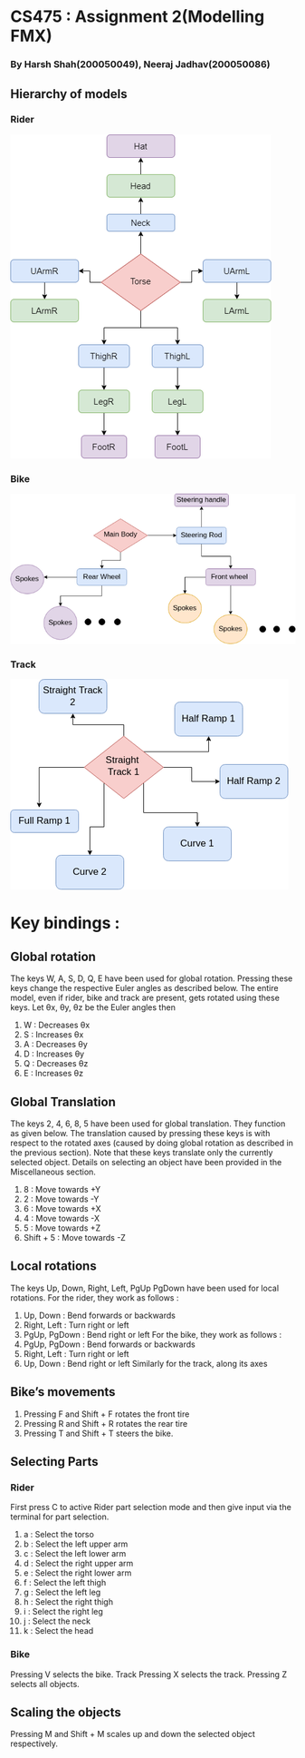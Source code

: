# CS475 : Assignment 2(Modelling FMX)
### By Harsh Shah(200050049), Neeraj Jadhav(200050086)

## Hierarchy of models
### Rider
![Rider Hierarchy](./rider_hierarchy.png)
### Bike
![Bike Hierarchy](./hierarchy_bike.png)
### Track
![Track Hierarchy](./track_hierarchical.png)

# Key bindings :  
## Global rotation
The keys W, A, S, D, Q, E have been used for global rotation. Pressing these
keys change the respective Euler angles as described below. The entire model, even
if rider, bike and track are present, gets rotated using these keys.
Let θx, θy, θz be the Euler angles then
1. W : Decreases θx
2. S : Increases θx
3. A : Decreases θy
4. D : Increases θy
5. Q : Decreases θz
6. E : Increases θz

## Global Translation
The keys 2, 4, 6, 8, 5 have been used for global translation. They function as given
below. The translation caused by pressing these keys is with respect to the rotated
axes (caused by doing global rotation as described in the previous section). Note
that these keys translate only the currently selected object. Details on selecting an
object have been provided in the Miscellaneous section.
1. 8 : Move towards +Y
2. 2 : Move towards -Y
3. 6 : Move towards +X
4. 4 : Move towards -X
5. 5 : Move towards +Z
6. Shift + 5 : Move towards -Z

## Local rotations
The keys Up, Down, Right, Left, PgUp PgDown have been used for local
rotations. For the rider, they work as follows :
1. Up, Down : Bend forwards or backwards
2. Right, Left : Turn right or left
3. PgUp, PgDown : Bend right or left
For the bike, they work as follows :
1. PgUp, PgDown : Bend forwards or backwards
2. Right, Left : Turn right or left
3. Up, Down : Bend right or left
Similarly for the track, along its axes

## Bike’s movements
1. Pressing F and Shift + F rotates the front tire 
2. Pressing R and Shift + R rotates the rear tire
3. Pressing T and Shift + T steers the bike.

## Selecting Parts
### Rider
First press C to active Rider part selection mode and then give input via the
terminal for part selection.
1. a : Select the torso
2. b : Select the left upper arm
3. c : Select the left lower arm
4. d : Select the right upper arm
5. e : Select the right lower arm
6. f : Select the left thigh
7. g : Select the left leg
8. h : Select the right thigh
9. i : Select the right leg
10. j : Select the neck
11. k : Select the head
### Bike
Pressing V selects the bike.
Track
Pressing X selects the track.
Pressing Z selects all objects.
## Scaling the objects
Pressing M and Shift + M scales up and down the selected object respectively.
